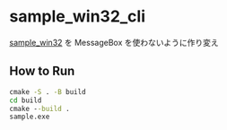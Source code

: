 # sample_win32_cli

[sample_win32](../sample_win32) を MessageBox を使わないように作り変え

## How to Run

```bat
cmake -S . -B build
cd build
cmake --build .
sample.exe
```
